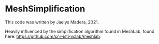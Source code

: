 # MeshSimplification
This code was written by Jaelys Madera, 2021.

Heavily influenced by the simplification algorithm found in MeshLab, found here: https://github.com/cnr-isti-vclab/meshlab. 
